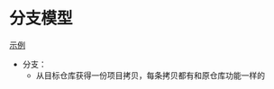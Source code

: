 # 分支模型

[示例](http://mooc.study.163.com/learn/NEU-1000054002?tid=1000102002#/learn/content?type=detail&id=1000309188)

- 分支：
    - 从目标仓库获得一份项目拷贝，每条拷贝都有和原仓库功能一样的